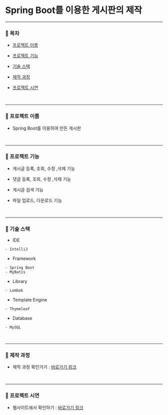 # Spring Boot를 이용한 게시판의 제작

---
### :pushpin: 목차
* [프로젝트 이름](#pushpin-프로젝트-이름)

* [프로젝트 기능](#pushpin-프로젝트-기능)

* [기술 스택](#pushpin-기술-스택)

* [제작 과정](#pushpin-제작-과정)
	
* [프로젝트 시연](#pushpin-프로젝트-시연)
</br>

---
### :pushpin: 프로젝트 이름
* Spring Boot를 이용하여 만든 게시판
</br>

---
### :pushpin: 프로젝트 기능
* 게시글 등록, 조회, 수정 ,삭제 기능

* 댓글 등록, 조회, 수정 ,삭제 기능

* 게시글 검색 기능

* 파일 업로드, 다운로드 기능
</br>

---
### :pushpin: 기술 스택
* IDE
```
- IntelliJ
```
* Framework
```
- Spring Boot
- MyBatis
```
* Library
```
- Lombok
```
* Template Engine
```
- Thymeleaf
```
* Database
```
- MySQL
```
</br>

---
### :pushpin: 제작 과정
* 제작 과정 확인가기 : [바로가기 링크](https://github.com/qlsdud0604/board/blob/master/%EC%A0%9C%EC%9E%91%20%EA%B3%BC%EC%A0%95.md)
</br>
	
---
### :pushpin: 프로젝트 시연
* 웹사이트에서 확인하기 : [바로가기 링크]()
</br>
